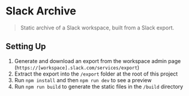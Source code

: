 # Slack Archive

> Static archive of a Slack workspace, built from a Slack export.

## Setting Up

1. Generate and download an export from the workspace admin page (`https://[workspace].slack.com/services/export`)
2. Extract the export into the `/export` folder at the root of this project
3. Run `npm install` and then `npm run dev` to see a preview
4. Run `npm run build` to generate the static files in the `/build` directory
